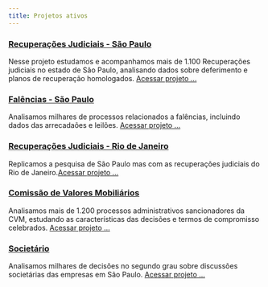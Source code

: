 ```yaml
---
title: Projetos ativos
---
```


<div class="package-section">

<div class="package-section-info">

</div>

<div class="packages">
  
  <div class="package">
    <div class="package-info">
      <h3><a href="https://abjur.github.com/obsFase2"> Recuperações Judiciais - São Paulo </a></h3>
      <p>Nesse projeto estudamos e acompanhamos mais de 1.100 Recuperações judiciais no estado de São Paulo, analisando dados sobre deferimento e planos de recuperação homologados.
      <a href="https://abjur.github.com/obsFase2/" aria-hidden="true">Acessar projeto ...</a></p>
    </div>
  </div>
  
  <div class="package">
    <div class="package-info">
      <h3><a href="https://abjur.github.com/obsFase3/">Falências - São Paulo</a></h3>
      <p>Analisamos milhares de processos relacionados a falências, incluindo dados das arrecadaões e leilões. <a href="https://abjur.github.com/obsFase3/" aria-hidden="true">Acessar projeto ...</a></p>
    </div>
  </div>
  
  <div class="package">
    <div class="package-info">
      <h3><a href="https://abjur.github.com/obsRJRJ/"> Recuperações Judiciais - Rio de Janeiro </a></h3>
      <p>Replicamos a pesquisa de São Paulo mas com as recuperações judiciais do Rio de Janeiro.<a href="https://abjur.github.com/obsRJRJ" aria-hidden="true">Acessar projeto ...</a></p>
    </div>
  </div>  
  
  <div class="package">
    <div class="package-info">
      <h3><a href="https://abjur.github.com/obsCVM"> Comissão de Valores Mobiliários </a></h3>
      <p>Analisamos mais de 1.200 processos administrativos sancionadores da CVM, estudando as características das decisões e termos de compromisso celebrados. <a href="https://abjur.github.com/obsCVM" aria-hidden="true">Acessar projeto ...</a></p>
    </div>
  </div>
  
  <div class="package">
    <div class="package-info">
      <h3><a href="https://abjur.github.com/obsoc"> Societário </a></h3>
      <p>Analisamos milhares de decisões no segundo grau sobre discussões societárias das empresas em São Paulo. <a href="https://abjur.github.com/obsoc" aria-hidden="true">Acessar projeto ...</a></p>
    </div>
  </div> 

</div>
</div>

